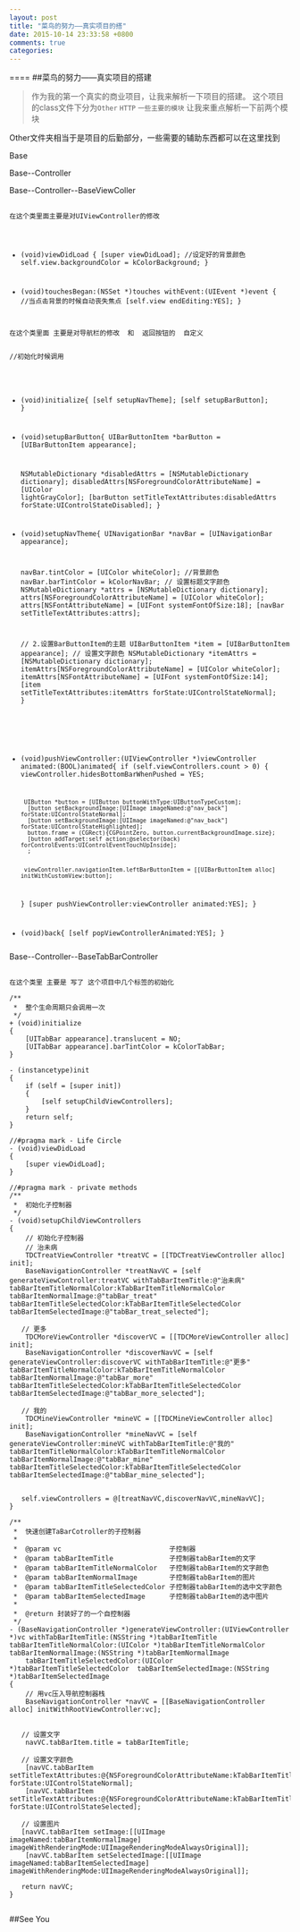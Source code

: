 ```yaml
---
layout: post
title: "菜鸟的努力——真实项目的搭"
date: 2015-10-14 23:33:58 +0800
comments: true
categories: 
---
```

====
##菜鸟的努力——真实项目的搭建
>作为我的第一个真实的商业项目，让我来解析一下项目的搭建。
>这个项目的class文件下分为`Other` `HTTP` `一些主要的模块`
>让我来重点解析一下前两个模块

<p>Other文件夹相当于是项目的后勤部分，一些需要的辅助东西都可以在这里找到</p>

<p>Base</p>
<p>Base--Controller</p>
<p>Base--Controller--BaseViewColler</p>
<pre><code>
在这个类里面主要是对UIViewController的修改

- (void)viewDidLoad
{
    [super viewDidLoad];
    //设定好的背景颜色
    self.view.backgroundColor = kColorBackground;
}

- (void)touchesBegan:(NSSet *)touches withEvent:(UIEvent *)event
{
	//当点击背景的时候自动丧失焦点
    [self.view endEditing:YES];
}
</pre></code>

<Base--Controller--BaseNavigationController>
<pre><code>
在这个类里面 主要是对导航栏的修改  和  返回按钮的  自定义

//初始化时候调用
+ (void)initialize{
    [self setupNavTheme];
    [self setupBarButton];
}

+ (void)setupBarButton{
    UIBarButtonItem *barButton = [UIBarButtonItem appearance];
    
    NSMutableDictionary *disabledAttrs = [NSMutableDictionary dictionary];
    disabledAttrs[NSForegroundColorAttributeName] = [UIColor lightGrayColor];
    [barButton setTitleTextAttributes:disabledAttrs forState:UIControlStateDisabled];
}

+ (void)setupNavTheme{
    UINavigationBar *navBar = [UINavigationBar appearance];
    
    navBar.tintColor = [UIColor whiteColor];
    //背景颜色
    navBar.barTintColor = kColorNavBar;
    // 设置标题文字颜色
    NSMutableDictionary *attrs = [NSMutableDictionary dictionary];
    attrs[NSForegroundColorAttributeName] = [UIColor whiteColor];
    attrs[NSFontAttributeName] = [UIFont systemFontOfSize:18];
    [navBar setTitleTextAttributes:attrs];
    
    // 2.设置BarButtonItem的主题
    UIBarButtonItem *item = [UIBarButtonItem appearance];
    // 设置文字颜色
    NSMutableDictionary *itemAttrs = [NSMutableDictionary dictionary];
    itemAttrs[NSForegroundColorAttributeName] = [UIColor whiteColor];
    itemAttrs[NSFontAttributeName] = [UIFont systemFontOfSize:14];
    [item setTitleTextAttributes:itemAttrs forState:UIControlStateNormal];
}


- (void)pushViewController:(UIViewController *)viewController animated:(BOOL)animated{
    if (self.viewControllers.count > 0) {
        viewController.hidesBottomBarWhenPushed = YES;
        
       UIButton *button = [UIButton buttonWithType:UIButtonTypeCustom];
        [button setBackgroundImage:[UIImage imageNamed:@"nav_back"] forState:UIControlStateNormal];
        [button setBackgroundImage:[UIImage imageNamed:@"nav_back"] forState:UIControlStateHighlighted];
        button.frame = (CGRect){CGPointZero, button.currentBackgroundImage.size};
        [button addTarget:self action:@selector(back) forControlEvents:UIControlEventTouchUpInside];
        ;
        
        
       viewController.navigationItem.leftBarButtonItem = [[UIBarButtonItem alloc] initWithCustomView:button];
        
    }
    [super pushViewController:viewController animated:YES];
}

- (void)back{
    [self popViewControllerAnimated:YES];
}
</pre></code>

<p>Base--Controller--BaseTabBarController</p>

<pre><code>
在这个类里 主要是 写了 这个项目中几个标签的初始化

/**
 *  整个生命周期只会调用一次
 */
+ (void)initialize
{
    [UITabBar appearance].translucent = NO;
    [UITabBar appearance].barTintColor = kColorTabBar;
}

- (instancetype)init
{
    if (self = [super init])
    {
        [self setupChildViewControllers];
    }
    return self;
}

//#pragma mark - Life Circle
- (void)viewDidLoad
{
    [super viewDidLoad];
}

//#pragma mark - private methods
/**
 *  初始化子控制器
 */
- (void)setupChildViewControllers
{
   	// 初始化子控制器
	// 治未病
    TDCTreatViewController *treatVC = [[TDCTreatViewController alloc] init];
    BaseNavigationController *treatNavVC = [self generateViewController:treatVC withTabBarItemTitle:@"治未病" tabBarItemTitleNormalColor:kTabBarItemTitleNormalColor tabBarItemNormalImage:@"tabBar_treat" tabBarItemTitleSelectedColor:kTabBarItemTitleSelectedColor tabBarItemSelectedImage:@"tabBar_treat_selected"];
    
   // 更多
    TDCMoreViewController *discoverVC = [[TDCMoreViewController alloc] init];
    BaseNavigationController *discoverNavVC = [self generateViewController:discoverVC withTabBarItemTitle:@"更多" tabBarItemTitleNormalColor:kTabBarItemTitleNormalColor tabBarItemNormalImage:@"tabBar_more" tabBarItemTitleSelectedColor:kTabBarItemTitleSelectedColor tabBarItemSelectedImage:@"tabBar_more_selected"];
    
   // 我的
    TDCMineViewController *mineVC = [[TDCMineViewController alloc] init];
    BaseNavigationController *mineNavVC = [self generateViewController:mineVC withTabBarItemTitle:@"我的" tabBarItemTitleNormalColor:kTabBarItemTitleNormalColor tabBarItemNormalImage:@"tabBar_mine" tabBarItemTitleSelectedColor:kTabBarItemTitleSelectedColor tabBarItemSelectedImage:@"tabBar_mine_selected"];
    
    
   self.viewControllers = @[treatNavVC,discoverNavVC,mineNavVC];
}

/**
 *  快速创建TaBarCotroller的子控制器
 *
 *  @param vc                           子控制器
 *  @param tabBarItemTitle              子控制器tabBarItem的文字
 *  @param tabBarItemTitleNormalColor   子控制器tabBarItem的文字颜色
 *  @param tabBarItemNormalImage        子控制器tabBarItem的图片
 *  @param tabBarItemTitleSelectedColor 子控制器tabBarItem的选中文字颜色
 *  @param tabBarItemSelectedImage      子控制器tabBarItem的选中图片
 *
 *  @return 封装好了的一个自控制器
 */
- (BaseNavigationController *)generateViewController:(UIViewController *)vc withTabBarItemTitle:(NSString *)tabBarItemTitle tabBarItemTitleNormalColor:(UIColor *)tabBarItemTitleNormalColor tabBarItemNormalImage:(NSString *)tabBarItemNormalImage
    tabBarItemTitleSelectedColor:(UIColor *)tabBarItemTitleSelectedColor  tabBarItemSelectedImage:(NSString *)tabBarItemSelectedImage
{
    // 用vc压入导航控制器栈
    BaseNavigationController *navVC = [[BaseNavigationController alloc] initWithRootViewController:vc];
    
                              
   // 设置文字
    navVC.tabBarItem.title = tabBarItemTitle;
    
   // 设置文字颜色
    [navVC.tabBarItem setTitleTextAttributes:@{NSForegroundColorAttributeName:kTabBarItemTitleNormalColor,NSFontAttributeName:kTabBarItemTitleFont} forState:UIControlStateNormal];
    [navVC.tabBarItem setTitleTextAttributes:@{NSForegroundColorAttributeName:kTabBarItemTitleSelectedColor,NSFontAttributeName:kTabBarItemTitleFont} forState:UIControlStateSelected];
    
   // 设置图片
   [navVC.tabBarItem setImage:[[UIImage imageNamed:tabBarItemNormalImage] imageWithRenderingMode:UIImageRenderingModeAlwaysOriginal]];
    [navVC.tabBarItem setSelectedImage:[[UIImage imageNamed:tabBarItemSelectedImage] imageWithRenderingMode:UIImageRenderingModeAlwaysOriginal]];
    
   return navVC;
}

</pre></code>

##See You